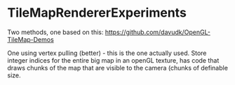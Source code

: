 # TileMapRendererExperiments
Two methods, one based on this:
https://github.com/davudk/OpenGL-TileMap-Demos

One using vertex pulling (better) - this is the one actually used. Store integer indices for the entire big map in an openGL texture, has code that draws chunks of the map that are visible to the camera (chunks of definable size.
